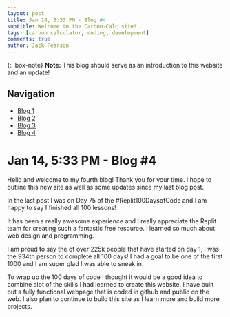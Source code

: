 ```yaml
---
layout: post
title: Jan 14, 5:33 PM - Blog #4
subtitle: Welcome to the Carbon-Calc site!
tags: [carbon calculator, coding, development]
comments: true
author: Jack Pearson
---
```


{: .box-note}
**Note:** This blog should serve as an introduction to this website and an update! 

## Navigation

- [Blog 1](https://carbon-calc.com/2023-12-05-Blog-1)
- [Blog 2](https://carbon-calc.com/2023-12-24-Blog-2)
- [Blog 3](https://carbon-calc.com/2024-01-08-Blog-3)
- [Blog 4](https://carbon-calc.com/2024-01-14-Blog-4)

# Jan 14, 5:33 PM - Blog #4

Hello and welcome to my fourth blog! Thank you for your time. I hope to outline this new site as well as some updates since my last blog post.

In the last post I was on Day 75 of the #Replit100DaysofCode and I am happy to say I finished all 100 lessons! 

It has been a really awesome experience and I really appreciate the Replit team for creating such a fantastic free resource. I learned so much about web design and programming. 

I am proud to say the of over 225k people that have started on day 1, I was the 934th person to complete all 100 days! I had a goal to be one of the first 1000 and I am super glad I was able to sneak in. 

To wrap up the 100 days of code I thought it would be a good idea to combine alot of the skills I had learned to create this website. I have built out a fully functional webpage that is coded in github and public on the web. I also plan to continue to build this site as I learn more and build more projects. 


